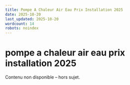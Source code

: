 ```yaml
---
title: Pompe A Chaleur Air Eau Prix Installation 2025
date: 2025-10-20
last_updated: 2025-10-20
wordcount: 14
robots: noindex
---
```


# pompe a chaleur air eau prix installation 2025

Contenu non disponible – hors sujet.